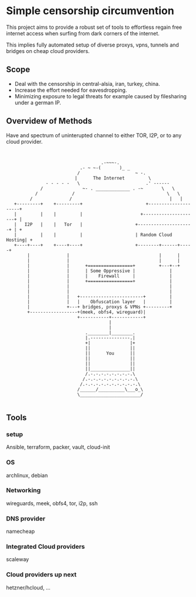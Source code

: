 # Simple censorship circumvention

This project aims to provide a robust set of tools to effortless regain free internet access when surfing from dark corners of the internet.

This implies fully automated setup of diverse proxys, vpns, tunnels and bridges on cheap cloud providers.


## Scope
* Deal with the censorship in central-alsia, iran, turkey, china.
* Increase the effort needed for eavesdropping.
* Minimizing exposure to legal threats for example caused by filesharing under a german IP.



## Overvidew of Methods

Have and spectrum of uninterupted channel to either TOR, I2P, or to any cloud provider.
```


                                    .-~~~-.
                            .- ~ ~-(       )_ _
                           /                     ~ -.
                          |      The Internet         \
               - - - - -   \                         .' ------
             /               ~- . _____________ . -~       \   \
           /             /                                   \   \
         /              /                                     |   |
   +---------+    +---------+                        +---------------------+
   |         |    |         |                      +---------------------+ |
   |   I2P   |    |   Tor   |                    +---------------------+ | +
   |         |    |         |                    | Random Cloud Hosting| +
   +----+----+    +----+----+                    +--------+------+-----+
        |              |                                  |      |
        |              |                                  |      |
        |              |      +=================+         +---+--+
        |              |      | Some Oppressive |             |
        |              |      |    Firewall     |             |
        |              |      +=================+             |
        |              |                                      | 
        |              |                                      |
        |              |   +------------------------+         |
        |              |   |    Obfuscation layer   |         |
        |              +---+ bridges, proxys & VPNs +---------+
        +------------------+(meek, obfs4, wireguard)|
                           +-----------+------------+
                                       |
                                       |
                              .________|________.
                              |.---------------.|
                              +|               |+
                              ||               ||
                              ||      You      ||
                              ||               ||
                              ||               ||
                              ||_______________||
                              /.-.-.-.-.-.-.-.-.\
                             /.-.-.-.-.-.-.-.-.-.\
                            /.-.-.-.-.-.-.-.-.-.-.\
                           /______/__________\___o_\
                           \_______________________/


```


## Tools
### setup
Ansible, terraform, packer, vault, cloud-init


### OS
archlinux, debian


### Networking
wireguards, meek, obfs4, tor, i2p, ssh


### DNS provider
namecheap


### Integrated Cloud providers
scaleway


### Cloud providers up next
hetzner/hcloud, ...

